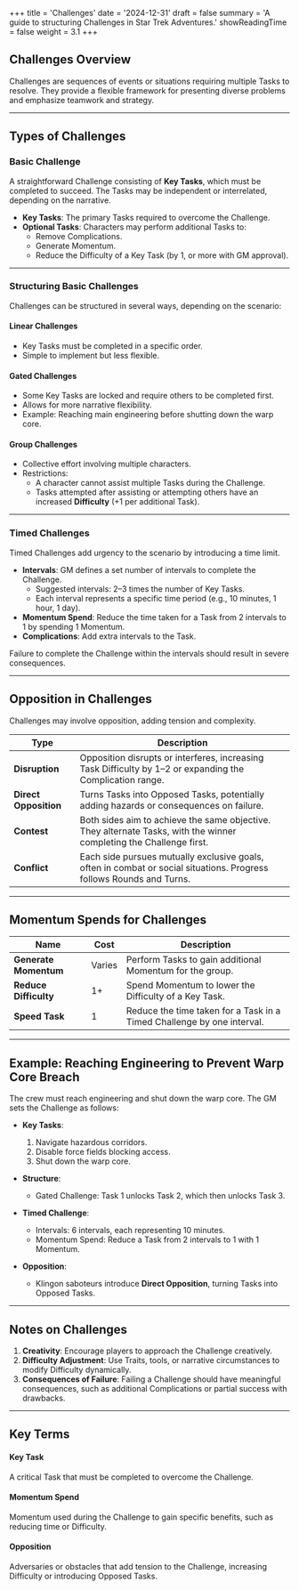 +++
title = 'Challenges'
date = '2024-12-31'
draft = false
summary = 'A guide to structuring Challenges in Star Trek Adventures.'
showReadingTime = false
weight = 3.1
+++

## Challenges Overview

Challenges are sequences of events or situations requiring multiple Tasks to resolve. They provide a flexible framework for presenting diverse problems and emphasize teamwork and strategy.

---

## Types of Challenges

### Basic Challenge
A straightforward Challenge consisting of **Key Tasks**, which must be completed to succeed. The Tasks may be independent or interrelated, depending on the narrative.

- **Key Tasks**: The primary Tasks required to overcome the Challenge.  
- **Optional Tasks**: Characters may perform additional Tasks to:  
  - Remove Complications.  
  - Generate Momentum.  
  - Reduce the Difficulty of a Key Task (by 1, or more with GM approval).

---

### Structuring Basic Challenges

Challenges can be structured in several ways, depending on the scenario:

#### Linear Challenges
- Key Tasks must be completed in a specific order.
- Simple to implement but less flexible.

#### Gated Challenges
- Some Key Tasks are locked and require others to be completed first.
- Allows for more narrative flexibility.
- Example: Reaching main engineering before shutting down the warp core.

#### Group Challenges
- Collective effort involving multiple characters.
- Restrictions:
  - A character cannot assist multiple Tasks during the Challenge.
  - Tasks attempted after assisting or attempting others have an increased **Difficulty** (+1 per additional Task).

---

### Timed Challenges

Timed Challenges add urgency to the scenario by introducing a time limit.

- **Intervals**: GM defines a set number of intervals to complete the Challenge.  
  - Suggested intervals: 2–3 times the number of Key Tasks.  
  - Each interval represents a specific time period (e.g., 10 minutes, 1 hour, 1 day).  
- **Momentum Spend**: Reduce the time taken for a Task from 2 intervals to 1 by spending 1 Momentum.  
- **Complications**: Add extra intervals to the Task.  

Failure to complete the Challenge within the intervals should result in severe consequences.

---

## Opposition in Challenges

Challenges may involve opposition, adding tension and complexity.

| **Type**           | **Description**                                                                                     |
|---------------------|-----------------------------------------------------------------------------------------------------|
| **Disruption**      | Opposition disrupts or interferes, increasing Task Difficulty by 1–2 or expanding the Complication range. |
| **Direct Opposition** | Turns Tasks into Opposed Tasks, potentially adding hazards or consequences on failure.                |
| **Contest**         | Both sides aim to achieve the same objective. They alternate Tasks, with the winner completing the Challenge first. |
| **Conflict**        | Each side pursues mutually exclusive goals, often in combat or social situations. Progress follows Rounds and Turns. |

---

## Momentum Spends for Challenges

| **Name**            | **Cost** | **Description**                                                         |
|----------------------|----------|-------------------------------------------------------------------------|
| **Generate Momentum** | Varies   | Perform Tasks to gain additional Momentum for the group.               |
| **Reduce Difficulty** | 1+       | Spend Momentum to lower the Difficulty of a Key Task.                  |
| **Speed Task**        | 1        | Reduce the time taken for a Task in a Timed Challenge by one interval. |

---

## Example: Reaching Engineering to Prevent Warp Core Breach

The crew must reach engineering and shut down the warp core. The GM sets the Challenge as follows:

- **Key Tasks**:  
  1. Navigate hazardous corridors.  
  2. Disable force fields blocking access.  
  3. Shut down the warp core.  

- **Structure**:  
  - Gated Challenge: Task 1 unlocks Task 2, which then unlocks Task 3.  

- **Timed Challenge**:  
  - Intervals: 6 intervals, each representing 10 minutes.  
  - Momentum Spend: Reduce a Task from 2 intervals to 1 with 1 Momentum.  

- **Opposition**:  
  - Klingon saboteurs introduce **Direct Opposition**, turning Tasks into Opposed Tasks.  

---

## Notes on Challenges

1. **Creativity**: Encourage players to approach the Challenge creatively.  
2. **Difficulty Adjustment**: Use Traits, tools, or narrative circumstances to modify Difficulty dynamically.  
3. **Consequences of Failure**: Failing a Challenge should have meaningful consequences, such as additional Complications or partial success with drawbacks.  

---

## Key Terms

#### Key Task
A critical Task that must be completed to overcome the Challenge.

#### Momentum Spend
Momentum used during the Challenge to gain specific benefits, such as reducing time or Difficulty.

#### Opposition
Adversaries or obstacles that add tension to the Challenge, increasing Difficulty or introducing Opposed Tasks.
